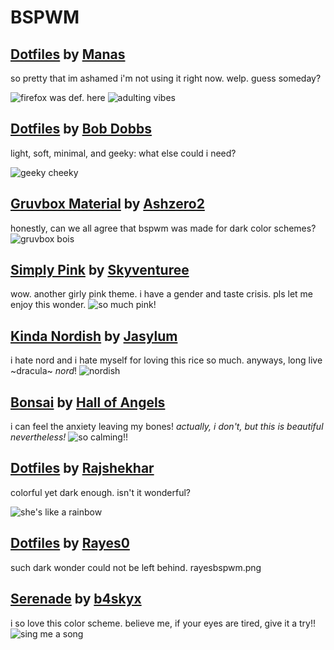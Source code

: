 # BSPWM

## [Dotfiles](https://github.com/Manas140/dotfiles "dotfiles") by [Manas](https://github.com/Manas140 "their profile")
so pretty that im ashamed i'm not using it right now. welp. guess someday?

![firefox was def. here](https://github.com/apolitoo/riceforthewise/blob/main/screeshots/fox.png)
![adulting vibes](https://github.com/apolitoo/riceforthewise/blob/main/screeshots/plants.png)

## [Dotfiles](https://gitlab.com/bob_dobbs/dotfiles/ "dotfiles") by [Bob Dobbs](https://gitlab.com/bob_dobbs "their profile")

light, soft, minimal, and geeky: what else could i need?

![geeky cheeky](https://github.com/apolitoo/riceforthewise/blob/main/screeshots/bobdobbs1.png)

## [Gruvbox Material](https://github.com/ashzero2/dotfiles "dotfiles") by [Ashzero2](https://github.com/ashzero2/ "their profile")

honestly, can we all agree that bspwm was made for dark color schemes?
![gruvbox bois](https://github.com/apolitoo/riceforthewise/blob/main/screeshots/ashzero.png)

## [Simply Pink](https://github.com/skyventuree/dotfiles "dotfiles") by [Skyventuree](https://github.com/skyventuree "their profile")

wow. another girly pink theme. i have a gender and taste crisis. pls  let me enjoy this wonder.
![so much pink!](https://github.com/apolitoo/riceforthewise/blob/main/screeshots/simply.png)

## [Kinda Nordish](https://github.com/Jasylum/dotfiles "dotfiles") by [Jasylum](https://github.com/Jasylum/ "their profile")

i hate nord and i hate myself for loving this rice so much. anyways, long live ~dracula~ *nord*!
![nordish](https://github.com/apolitoo/riceforthewise/blob/main/screeshots/nordish.jpg)

## [Bonsai](https://gitlab.com/Hall-of-Angels/dotfiles "dotfiles") by [Hall of Angels](https://gitlab.com/Hall-of-Angels "their profile")

i can feel the anxiety leaving my bones!
*actually, i don't, but this is beautiful nevertheless!*
![so calming!!](https://github.com/apolitoo/riceforthewise/blob/main/screeshots/bonsai.png)

## [Dotfiles](https://github.com/rajshekhar26/dotfiles "dotfiles") by [Rajshekhar](https://github.com/rajshekhar26 "their profile")

colorful yet dark enough. isn't it wonderful?

![she's like a rainbow](https://github.com/apolitoo/riceforthewise/blob/main/screeshots/color.png)

## [Dotfiles](https://github.com/rayes0/dotfiles) by [Rayes0](https://github.com/rayes0/ "their profile")
such dark wonder could not be left behind.
rayesbspwm.png

## [Serenade](https://github.com/b4skyx/dotfiles) by [b4skyx](https://github.com/b4skyx "their profile")
i so love this color scheme. believe me, if your eyes are tired, give it a try!!
![sing me a song](https://github.com/apolitoo/riceforthewise/blob/main/screeshots/serenadeb.png)

